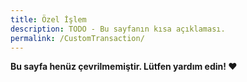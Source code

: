 ```yaml
---
title: Özel İşlem
description: TODO - Bu sayfanın kısa açıklaması.
permalink: /CustomTransaction/
---
```


**Bu sayfa henüz çevrilmemiştir. Lütfen yardım edin! ❤**
